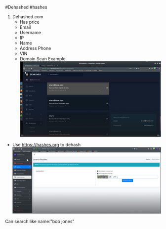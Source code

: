 
#Dehashed
#hashes


1. Dehashed.com
	- Has price
	 - Email
	 - Username
	 - IP
	 - Name
	 - Address Phone
	 - VIN
	 - Domain Scan
Example
![Alt text](../dehashed_forchecking_breached_credential.png)

- Use https://hashes.org to dehash
![Alt text](../hashes.org_for_dehashing_password.png)

Can search like name:"bob jones"
